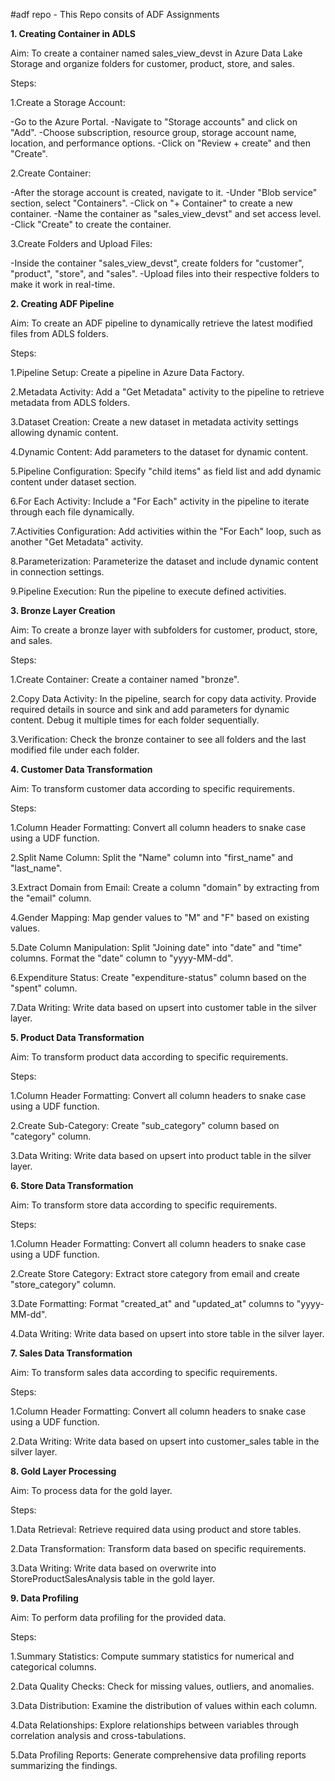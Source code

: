#adf repo - This Repo consits of ADF Assignments


**1. Creating Container in ADLS**

Aim: To create a container named sales_view_devst in Azure Data Lake Storage and organize folders for customer, product, store, and sales.

Steps:

1.Create a Storage Account:

-Go to the Azure Portal.
-Navigate to "Storage accounts" and click on "Add".
-Choose subscription, resource group, storage account name, location, and performance options.
-Click on "Review + create" and then "Create".

2.Create Container:

-After the storage account is created, navigate to it.
-Under "Blob service" section, select "Containers".
-Click on "+ Container" to create a new container.
-Name the container as "sales_view_devst" and set access level.
-Click "Create" to create the container.

3.Create Folders and Upload Files:

-Inside the container "sales_view_devst", create folders for "customer", "product", "store", and "sales".
-Upload files into their respective folders to make it work in real-time.

**2. Creating ADF Pipeline**

Aim: To create an ADF pipeline to dynamically retrieve the latest modified files from ADLS folders.

Steps:

1.Pipeline Setup:
Create a pipeline in Azure Data Factory.

2.Metadata Activity:
Add a "Get Metadata" activity to the pipeline to retrieve metadata from ADLS folders.

3.Dataset Creation:
Create a new dataset in metadata activity settings allowing dynamic content.

4.Dynamic Content:
Add parameters to the dataset for dynamic content.

5.Pipeline Configuration:
Specify "child items" as field list and add dynamic content under dataset section.

6.For Each Activity:
Include a "For Each" activity in the pipeline to iterate through each file dynamically.

7.Activities Configuration:
Add activities within the "For Each" loop, such as another "Get Metadata" activity.

8.Parameterization:
Parameterize the dataset and include dynamic content in connection settings.

9.Pipeline Execution:
Run the pipeline to execute defined activities.

**3. Bronze Layer Creation**

Aim: To create a bronze layer with subfolders for customer, product, store, and sales.

Steps:

1.Create Container:
Create a container named "bronze".

2.Copy Data Activity:
In the pipeline, search for copy data activity.
Provide required details in source and sink and add parameters for dynamic content.
Debug it multiple times for each folder sequentially.

3.Verification:
Check the bronze container to see all folders and the last modified file under each folder.

**4. Customer Data Transformation**

Aim: To transform customer data according to specific requirements.

Steps:

1.Column Header Formatting:
Convert all column headers to snake case using a UDF function.

2.Split Name Column:
Split the "Name" column into "first_name" and "last_name".

3.Extract Domain from Email:
Create a column "domain" by extracting from the "email" column.

4.Gender Mapping:
Map gender values to "M" and "F" based on existing values.

5.Date Column Manipulation:
Split "Joining date" into "date" and "time" columns.
Format the "date" column to "yyyy-MM-dd".

6.Expenditure Status:
Create "expenditure-status" column based on the "spent" column.

7.Data Writing:
Write data based on upsert into customer table in the silver layer.

**5. Product Data Transformation**

Aim: To transform product data according to specific requirements.

Steps:

1.Column Header Formatting:
Convert all column headers to snake case using a UDF function.

2.Create Sub-Category:
Create "sub_category" column based on "category" column.

3.Data Writing:
Write data based on upsert into product table in the silver layer.

**6. Store Data Transformation**

Aim: To transform store data according to specific requirements.

Steps:

1.Column Header Formatting:
Convert all column headers to snake case using a UDF function.

2.Create Store Category:
Extract store category from email and create "store_category" column.

3.Date Formatting:
Format "created_at" and "updated_at" columns to "yyyy-MM-dd".

4.Data Writing:
Write data based on upsert into store table in the silver layer.

**7. Sales Data Transformation**

Aim: To transform sales data according to specific requirements.

Steps:

1.Column Header Formatting:
Convert all column headers to snake case using a UDF function.

2.Data Writing:
Write data based on upsert into customer_sales table in the silver layer.

**8. Gold Layer Processing**

Aim: To process data for the gold layer.

Steps:

1.Data Retrieval:
Retrieve required data using product and store tables.

2.Data Transformation:
Transform data based on specific requirements.

3.Data Writing:
Write data based on overwrite into StoreProductSalesAnalysis table in the gold layer.

**9. Data Profiling**

Aim: To perform data profiling for the provided data.

Steps:

1.Summary Statistics:
Compute summary statistics for numerical and categorical columns.

2.Data Quality Checks:
Check for missing values, outliers, and anomalies.

3.Data Distribution:
Examine the distribution of values within each column.

4.Data Relationships:
Explore relationships between variables through correlation analysis and cross-tabulations.

5.Data Profiling Reports:
Generate comprehensive data profiling reports summarizing the findings.
